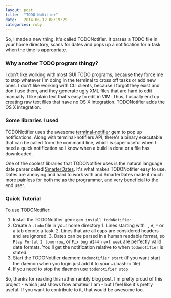```yaml
---
layout: post
title:  "TODO Notifier"
date:   2014-06-12 08:19:29
categories: ruby
---
```


So, I made a new thing. It's called TODONotifier. It parses a TODO file in your home directory, scans for dates and pops up a notification for a task when the time is appropriate.

### Why another TODO program thingy?
I don't like working with most GUI TODO programs, because they force me to stop whatever I'm doing in the terminal to cross off tasks or add new ones. I don't like working with CLI clients, because I forgot they exist and don't use them, and they generate ugly XML files that are hard to edit manually. I like plain text that's easy to edit in VIM. Thus, I usually end up creating raw text files that have no OS X integration. TODONotifier adds the OS X integration.

### Some libraries I used
TODONotifier uses the awesome [terminal-notifier](https://github.com/alloy/terminal-notifier) gem to pop up notifications. Along with terminal-notifiers API, there's a binary executable that can be called from the command line, which is super useful when I need a quick notification so I know when a build is done or a file has downloaded.

One of the coolest libraries that TODONotifier uses is the natural language date parser called [SmarterDates](https://github.com/belt/smarter_dates). It's what makes TODONotifier easy to use. Dates are annoying and hard to work with and SmarterDates made it much more painless for both me as the programmer, and very beneficial to the end user.

### Quick Tutorial
To use TODONotifier:

  1. Install the TODONotifier gem: `gem install todoNotifier`
  2. Create a `.todo` file in your home directory
    1. Lines starting with `-`, `#`, `*` or a tab denote a task.
    2. Lines that are all caps are considered headers and are ignored.
    3. Dates can be parsed in a human readable format, so `Play Portal 2 tomorrow`, or `Fix bug #244 next week` are perfectly valid date formats. You'll get the notification relative to when `todonotifier` is stated.
  3. Start the TODONotifier daemon: `todonotifier start` (if you want start the daemon when you login just add it to your ~/.bashrc file)
  4. If you need to stop the daemon use `todonotifier stop`

So, thanks for reading this rather rambly blog post. I'm pretty proud of this project - which just shows how amateur I am - but I feel like it's pretty useful. If you want to contribute to it, that would be awesome too.
